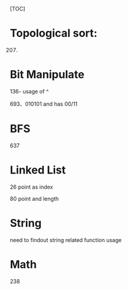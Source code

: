 [TOC]
# Topological sort:
207.

# Bit Manipulate

136- usage of ^

693、010101 and has 00/11

# BFS

637

# Linked List

26 point as index

80 point and length

# String

need to findout string related function usage

# Math
238